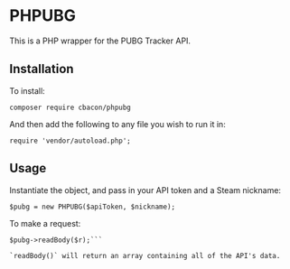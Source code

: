 # PHPUBG

This is a PHP wrapper for the PUBG Tracker API.

## Installation

To install:

`composer require cbacon/phpubg`

And then add the following to any file you wish to run it in:

`require 'vendor/autoload.php';`

## Usage

Instantiate the object, and pass in your API token and a Steam nickname:

`$pubg = new PHPUBG($apiToken, $nickname);`

To make a request:

```$r = $pubg->get();
$pubg->readBody($r);```

`readBody()` will return an array containing all of the API's data.
